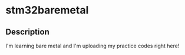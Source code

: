 # stm32baremetal
## Description
I'm learning bare metal and I'm uploading my practice codes right here! 
